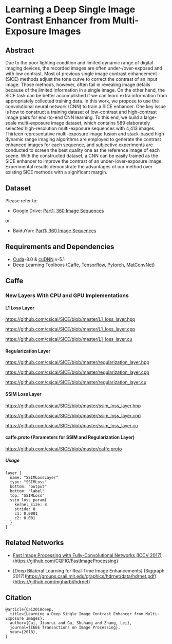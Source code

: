 # Learning a Deep Single Image Contrast Enhancer from Multi-Exposure Images

## Abstract
Due to the poor lighting condition and limited dynamic range of digital imaging devices, the recorded images are often under-/over-exposed and with low contrast. Most of previous single image contrast enhancement (SICE) methods adjust the tone curve to correct the contrast of an input image. Those methods, however, often fail in revealing image details because of the limited information in a single image. On the other hand, the SICE task can be better accomplished if we can learn extra information from appropriately collected training data. In this work, we propose to use the convolutional neural network (CNN) to train a SICE enhancer. One key issue is how to construct a training dataset of low-contrast and high-contrast image pairs for end-to-end CNN learning. To this end, we build a large-scale multi-exposure image dataset, which contains 589 elaborately selected high-resolution multi-exposure sequences with 4,413 images. Thirteen representative multi-exposure image fusion and stack-based high dynamic range imaging algorithms are employed to generate the contrast enhanced images for each sequence, and subjective experiments are conducted to screen the best quality one as the reference image of each scene. With the constructed dataset, a CNN can be easily trained as the SICE enhancer to improve the contrast of an under-/over-exposure image. Experimental results demonstrate the advantages of our method over existing SICE methods with a significant margin.

## Dataset
Please refer to: 
* Google Drive: [Part1: 360 Image Sequences](https://goo.gl/gTGfLk)

or

* BaiduYun: [Part1: 360 Image Sequences]()

## Requirements and Dependencies
- [Cuda](https://developer.nvidia.com/cuda-toolkit-archive)-8.0 & [cuDNN](https://developer.nvidia.com/cudnn) v-5.1
- Deep Learning Toolboxs ([Caffe](https://github.com/BVLC/caffe), [Tensorflow](https://github.com/tensorflow/tensorflow), [Pytorch](https://github.com/pytorch/pytorch), [MatConvNet](http://www.vlfeat.org/matconvnet/))

## Caffe 
### New Layers With CPU and GPU Implementations
#### L1 Loss Layer
https://github.com/csjcai/SICE/blob/master/L1_loss_layer.hpp

https://github.com/csjcai/SICE/blob/master/L1_loss_layer.cpp

https://github.com/csjcai/SICE/blob/master/L1_loss_layer.cu

#### Regularization Layer
https://github.com/csjcai/SICE/blob/master/regularization_layer.hpp

https://github.com/csjcai/SICE/blob/master/regularization_layer.cpp

https://github.com/csjcai/SICE/blob/master/regularization_layer.cu

#### SSIM Loss Layer
https://github.com/csjcai/SICE/blob/master/ssim_loss_layer.hpp

https://github.com/csjcai/SICE/blob/master/ssim_loss_layer.cpp

https://github.com/csjcai/SICE/blob/master/ssim_loss_layer.cu

#### caffe.proto (Parameters for SSIM and Regularization Layer)
https://github.com/csjcai/SICE/blob/master/caffe.proto

##### Usage
```
layer {
  name: "SSIMLossLayer"
  type: "SSIMLoss"
  bottom: "output"
  bottom: "label"
  top: "SSIMLoss"
  ssim_loss_param{
    kernel_size: 8       
    stride: 8                
    c1: 0.0001              
    c2: 0.001                
  }
}
```


## Related Networks
- [Fast Image Processing with Fully-Convolutional Networks (ICCV 2017)](http://www.cqf.io/papers/Fast_Image_Processing_ICCV2017.pdf)          (https://github.com/CQFIO/FastImageProcessing)

- [Deep Bilateral Learning for Real-Time Image Enhancements] (Siggraph 2017)(https://groups.csail.mit.edu/graphics/hdrnet/data/hdrnet.pdf)
     (https://github.com/mgharbi/hdrnet)



## Citation

```
@article{Cai2018deep,
  title={Learning a Deep Single Image Contrast Enhancer from Multi-Exposure Images},
  author={Cai, Jianrui and Gu, Shuhang and Zhang, Lei},
  journal={IEEE Transactions on Image Processing},
  year={2018},
}
```
